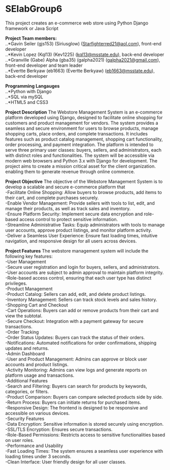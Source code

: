 # SElabGroup6
This project creates an e-commerce web store using Python Django framework or Java Script

**Project Team members: <br />**
..*Gavin Seiler (gjs153) (Siriusglow) (Starfighterred21@aol.com), front-end developer <br />
..*Kevin Lopez (Kql13) (Kev1225) (kql13@msstate.edu), back-end developer <br />
..*Granville (Gabe) Alpha (gba35) (galpha2021) (galpha2021@gmail.com), front-end developer and team leader <br />
..*Evertte Berkyaw (eb1663) (Evertte Berkyaw) (eb1663@msstate.edu), back-end developer <br />

**Programming Langauges** <br />
..*Python with Django <br />
..*SQL via mySQL <br />
..*HTML5 and CSS3 <br />

**Project Description**
The Webstore Management System is an e-commerce platform developed using Django, designed to facilitate online shopping for customers and product management for vendors. The system provides a seamless and secure environment for users to browse products, manage shopping carts, place orders, and complete transactions. It includes features such as product catalog management, shopping cart functionality, order processing, and payment integration. The platform is intended to serve three primary user classes: buyers, sellers, and administrators, each with distinct roles and functionalities. The system will be accessible via modern web browsers and Python 3.x with Django for development. The project aims to create a mission critical asset for the client organization. enabling them to generate revenue through online commerce.

**Project Objective**
The objective of the Webstore Management System is to develop a scalable and secure e-commerce platform that <br />
-Facilitate Online Shopping: Allow buyers to browse products, add items to their cart, and complete purchases securely. <br />
-Enable Vendor Management: Provide sellers with tools to list, edit, and manage their products, as well as track sales and inventory. <br />
-Ensure Platform Security: Implement secure data encryption and role-based access control to protect sensitive information. <br />
-Streamline Administrative Tasks: Equip administrators with tools to manage user accounts, approve product listings, and monitor platform activity. <br />
-Deliver a Seamless User Experience: Ensure fast loading times, intuitive navigation, and responsive design for all users across devices. <br />

**Project Features**
The webstore management system will include the following key features: <br />
-User Management <br />
  -Secure user registration and login for buyers, sellers, and administrators. <br />
  -User accounts are subject to admin approval to maintain platform integrity. <br />
  -Role-based access control, ensuring that each user type has distinct privileges. <br />
-Product Management <br />
  -Product Catalog: Sellers can add, edit, and delete product listings. <br />
  -Inventory Management: Sellers can track stock levels and sales history. <br />
-Shopping Cart and Checkout <br />
  -Cart Operations: Buyers can add or remove products from their cart and view the subtotal. <br />
  -Secure Checkout: Integration with a payment gateway for secure transactions. <br />
-Order Tracking <br />
  -Order Status Updates: Buyers can track the status of their orders. <br />
  -Notifications: Automated notifications for order confirmations, shipping updates and returns. <br />
-Admin Dashboard <br />
  -User and Product Management: Admins can approve or block user accounts and product listings. <br />
  -Activity Monitoring: Admins can view logs and generate reports on platform usage and transactions. <br />
-Additional Features <br />
  -Search and Filtering: Buyers can search for products by keywords, categories, or filters. <br />
  -Product Comparison: Buyers can compare selected products side by side. <br />
  -Return Process: Buyers can initiate returns for purchased items. <br />
  -Responsive Design: The frontend is designed to be responsive and accessible on various devices. <br />
-Security Features <br />
  -Data Encryption: Sensitive information is stored securely using encryption. <br />
  -SSL/TLS Encryption: Ensures secure transactions. <br />
  -Role-Based Permissions: Restricts access to sensitive functionalities based on user roles. <br />
-Performance and Usability <br />
  -Fast Loading Times: The system ensures a seamless user experience with loading times under 3 seconds. <br />
  -Clean Interface: User friendly design for all user classes. <br />
